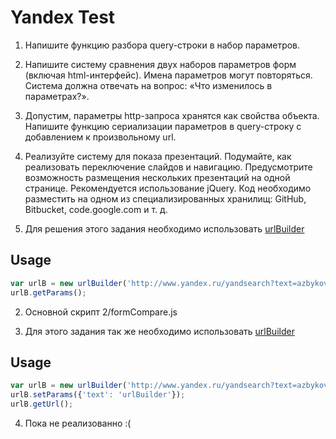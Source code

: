 Yandex Test
========

1. Напишите функцию разбора query-строки в набор параметров.
2. Напишите систему сравнения двух наборов параметров форм (включая html-интерфейс). Имена параметров могут повторяться. Система должна отвечать на вопрос: «Что изменилось в параметрах?».
3. Допустим, параметры http-запроса хранятся как свойства объекта. Напишите функцию сериализации параметров в query-строку с добавлением к произвольному url.
4. Реализуйте систему для показа презентаций. Подумайте, как реализовать переключение слайдов и навигацию. Предусмотрите возможность размещения нескольких презентаций на одной странице. Рекомендуется использование jQuery. Код необходимо разместить на одном из специализированных хранилищ: GitHub, Bitbucket, code.google.com и т. д.


1. Для решения этого задания необходимо использовать [urlBuilder](https://github.com/azbykov/urlBuilder)
## Usage
```javascript
var urlB = new urlBuilder('http://www.yandex.ru/yandsearch?text=azbykov&lr=2');
urlB.getParams();
```
2. Основной скрипт 2/formCompare.js

3. Для этого задания так же необходимо использовать [urlBuilder](https://github.com/azbykov/urlBuilder)
## Usage
```javascript
var urlB = new urlBuilder('http://www.yandex.ru/yandsearch?text=azbykov&lr=2');
urlB.setParams({'text': 'urlBuilder'});
urlB.getUrl();
```

4. Пока не реализованно :(